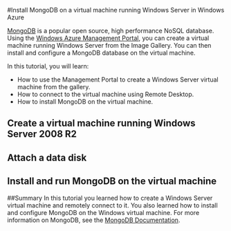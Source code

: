 <properties linkid="manage-windows-common-task-mongodb-vm" urlDisplayName="Install MongoDB" pageTitle="Install MongoDB on a Windows Server virtual machine" title="Install MongoDB on a Windows Server virtual machine" metaKeywords="Azure vm, Azure MongoDB, Azure remote desktop" description="Learn how to create a Windows Azure virtual machine with Windows Server 2008 R2, and then use Remote Desktop to install MongoDB." metaCanonical="" disqusComments="1" umbracoNaviHide="1" writer="kathydav" editor="tysonn" manager="jeffreyg" />


#Install MongoDB on a virtual machine running Windows Server in Windows Azure

[MongoDB][MongoDB] is a popular open source, high performance NoSQL database.  Using the [Windows Azure Management Portal][AzurePreviewPortal], you can create a virtual machine running Windows Server from the Image Gallery.  You can then install and configure a MongoDB database on the virtual machine.

In this tutorial, you will learn:

- How to use the Management Portal to create a Windows Server virtual machine from the gallery.
- How to connect to the virtual machine using Remote Desktop.
- How to install MongoDB on the virtual machine.

## Create a virtual machine running Windows Server 2008 R2

<div chunk="../../../Shared/Chunks/create-and-configure-windows-server-2008-vm-in-portal.md" />

## Attach a data disk

<div chunk="../../../Shared/Chunks/attach-data-disk-windows-server-2008-vm-in-portal.md" />

## Install and run MongoDB on the virtual machine 

<div chunk="../../../Shared/Chunks/install-and-run-mongo-on-win2k8-vm.md" />

##Summary
In this tutorial you learned how to create a Windows Server virtual machine and remotely connect to it.  You also learned how to install and configure MongoDB on the Windows virtual machine. For more information on MongoDB, see the [MongoDB Documentation][MongoDocs].

[MongoDocs]: http://www.mongodb.org/display/DOCS/Home
[MongoDB]: http://www.mongodb.org/
[AzurePreviewPortal]: http://manage.windowsazure.com